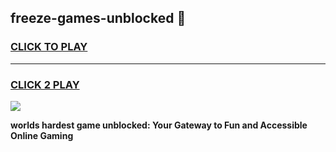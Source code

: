 
## freeze-games-unblocked 👋
<h3>
<a href="https://premium.freeplayer.one?title=freeze-games-unblocked&ref=14F">CLICK TO PLAY</a></h3>
<hr>

<h3>
<a href="https://premium.freeplayer.one?title=freeze-games-unblocked&ref=14F">CLICK 2 PLAY</a>
  
</h3>

<a href="https://premium.freeplayer.one?title=freeze-games-unblocked&ref=12F/"><img src="https://clearcache.store/games.png"></a>


**worlds hardest game unblocked: Your Gateway to Fun and Accessible Online Gaming**
